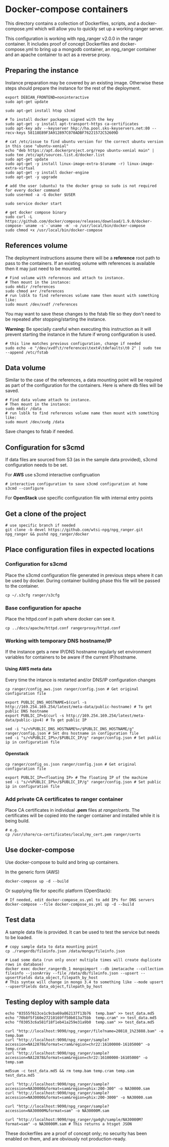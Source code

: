 # Docker-compose containers
This directory contains a collection of Dockerfiles, scripts, and a
docker-compose.yml which will allow you to quickly set up a working ranger
server.

This configuration is working with npg_ranger v2.0.0 in the ranger container. It
includes proof of concept Dockerfiles and docker-compose.yml to bring up a
mongodb container, an npg_ranger container and an apache container to act as a
reverse proxy.

## Preparing the instance
Instance preparation may be covered by an existing image. Otherwise these steps
should prepare the instance for the rest of the deployment.

```
export DEBIAN_FRONTEND=noninteractive
sudo apt-get update

sudo apt-get install htop s3cmd

# To install docker packages signed with the key
sudo apt-get -y install apt-transport-https ca-certificates
sudo apt-key adv --keyserver hkp://ha.pool.sks-keyservers.net:80 --recv-keys 58118E89F3A912897C070ADBF76221572C52609D

# cat /etc/issue to find ubuntu version for the correct ubuntu version in this case "ubuntu-xenial"
echo "deb https://apt.dockerproject.org/repo ubuntu-xenial main" | sudo tee /etc/apt/sources.list.d/docker.list
sudo apt-get update
sudo apt-get -y install linux-image-extra-$(uname -r) linux-image-extra-virtual
sudo apt-get -y install docker-engine
sudo apt-get -y upgrade

# add the user (ubuntu) to the docker group so sudo is not required for every docker command
sudo usermod -a -G docker $USER

sudo service docker start

# get docker compose binary
sudo curl -L https://github.com/docker/compose/releases/download/1.9.0/docker-compose-`uname -s`-`uname -m` -o /usr/local/bin/docker-compose
sudo chmod +x /usr/local/bin/docker-compose
```

## References volume

The deployment instructions assume there will be a **reference** root path to
pass to the containers. If an existing volume with references is available then
it may just need to be mounted.

```
# Find volume with references and attach to instance.
# Then mount in the instance:
sudo mkdir /references
sudo chmod a+r /references
# run lsblk to find references volume name then mount with something like:
sudo mount /dev/xvdf /references
```

You may want to save these changes to the fstab file so they don't need to be
repeated after stopping/starting the instance.

**Warning:** Be specially careful when executing this instruction as it will
prevent starting the instance in the future if wrong configuration is used.

```
# this line matches previous configuration, change if needed
sudo echo -e "/dev/xvdf\t/references\text4\tdefaults\t0 2" | sudo tee --append /etc/fstab
```
## Data volume

Similar to the case of the references, a data mounting point will be
required as part of the configuration for the containers. Here is where
db files will be saved.

```
# Find data volume attach to instance.
# Then mount in the instance:
sudo mkdir /data
# run lsblk to find references volume name then mount with something like:
sudo mount /dev/xvdg /data
```
Save changes to fstab if needed.

## Configuration for s3cmd
If data files are sourced from S3 (as in the sample data provided), s3cmd
configuration needs to be set.

For **AWS** use s3cmd interactive configruation

```
# interactive configuration to save s3cmd configuration at home
s3cmd --configure

```

For **OpenStack** use specific configuration file with internal entry points

## Get a clone of the project

```
# use specific branch if needed
git clone -b devel https://github.com/wtsi-npg/npg_ranger.git npg_ranger && pushd npg_ranger/docker
```

## Place configuration files in expected locations

### Configuration for s3cmd
Place the s3cmd configuration file generated in previous steps where it can
be used by docker. During container building phase this file will be passed to
the container.

```
cp ~/.s3cfg ranger/s3cfg
```

### Base configuration for apache
Place the httpd.conf in path where docker can see it.
```
cp ../docs/apache/httpd.conf rangerproxy/httpd.conf
```

### Working with temporary DNS hostname/IP
If the instance gets a new IP/DNS hostname regularly set environment variables for containers
to be aware if the current IP/hostname.

#### Using AWS meta data
Every time the intance is restarted and/or DNS/IP configuration changes

```
cp ranger/config_aws.json ranger/config.json # Get original configuration file

export PUBLIC_DNS_HOSTNAME=$(curl -s http://169.254.169.254/latest/meta-data/public-hostname) # To get public DNS hostname
export PUBLIC_IP=$(curl -s http://169.254.169.254/latest/meta-data/public-ipv4) # To get public IP

sed -i "s/<%PUBLIC_DNS_HOSTNAME%>/$PUBLIC_DNS_HOSTNAME/g" ranger/config.json # Set dns hostname in configuration file
sed -i "s/<%PUBLIC_IP%>/$PUBLIC_IP/g" ranger/config.json # Set public ip in configuration file
```

#### Openstack
```
cp ranger/config_os.json ranger/config.json # Get original configuration file

export PUBLIC_IP=<floating IP> # The floating IP of the machine
sed -i "s/<%PUBLIC_IP%>/$PUBLIC_IP/g" ranger/config.json # Set public ip in configuration file
```

### Add private CA certificates to ranger container
Place CA certificates in individual **.pem** files at *ranger/certs*. The
certificates will be copied into the ranger container and installed while it
is being build.
```
# e.g.
cp /usr/share/ca-certificates/local/my_cert.pem ranger/certs
```

## Use docker-compose
Use docker-compose to build and bring up containers.

In the generic form (AWS)
```
docker-compose up -d --build
```

Or supplying file for specific platform (OpenStack):
```
# If needed, edit docker-compose_os.yml to add IPs for DNS servers
docker-compose --file docker-compose_os.yml up -d --build
```

## Test data
A sample data file is provided. It can be used to test the service but needs to
be loaded.
```
# copy sample data to data mounting point
cp ./rangerdb/fileinfo.json /data/mongo/fileinfo.json

# Load some data (run only once! multiple times will create duplicate rows in database)
docker exec docker_rangerdb_1 mongoimport --db imetacache --collection fileinfo --jsonArray --file /data/db/fileinfo.json --upsert --upsertFields data_object,filepath_by_host
# This syntax will change in mongo 3.4 to something like --mode upsert --upsertFields data_object,filepath_by_host
```

## Testing deploy with sample data

```
echo "03555f613ce1c9cba69a862137f13b76  temp.bam" >> test_data.md5
echo "70b8f5f160e27210169ff50b013a75bb  temp.cram" >> test_data.md5
echo "f03053c6a581f18f1eb41a259e31a9b0  temp.sam" >> test_data.md5

curl "http://localhost:9090/npg_ranger/file?name=20818_1%23888.bam" -o temp.bam
curl "http://localhost:9090/npg_ranger/sample?accession=NA12878&format=cram&region=chr22:16100000-16105000" -o temp.cram
curl "http://localhost:9090/npg_ranger/sample?accession=NA12878&format=sam&region=chr22:16100000-16105000" -o temp.sam

md5sum -c test_data.md5 && rm temp.bam temp.cram temp.sam test_data.md5

curl "http://localhost:9090/npg_ranger/sample?accession=NA30000&format=sam&region=phix:200-300" -o NA30000.sam
curl "http://localhost:9090/npg_ranger/sample?accession=NA30000&format=sam&region=phix:200-3000" -o NA30000.sam

curl "http://localhost:9090/npg_ranger/sample?accession=NA30000M&format=sam" -o NA30000M.sam

curl "http://localhost:9090/npg_ranger/ga4gh/sample/NA30000M?format=sam" -o NA30000M.sam # This returns a htsget JSON
```

These dockerfiles are a proof of concept only; no security has been enabled on
them, and are obviously not production-ready.
